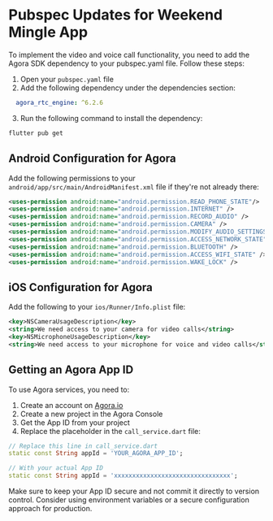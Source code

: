 # Pubspec Updates for Weekend Mingle App

To implement the video and voice call functionality, you need to add the Agora SDK dependency to your pubspec.yaml file. Follow these steps:

1. Open your `pubspec.yaml` file
2. Add the following dependency under the dependencies section:

```yaml
  agora_rtc_engine: ^6.2.6
```

3. Run the following command to install the dependency:

```bash
flutter pub get
```

## Android Configuration for Agora

Add the following permissions to your `android/app/src/main/AndroidManifest.xml` file if they're not already there:

```xml
<uses-permission android:name="android.permission.READ_PHONE_STATE"/>
<uses-permission android:name="android.permission.INTERNET" />
<uses-permission android:name="android.permission.RECORD_AUDIO" />
<uses-permission android:name="android.permission.CAMERA" />
<uses-permission android:name="android.permission.MODIFY_AUDIO_SETTINGS" />
<uses-permission android:name="android.permission.ACCESS_NETWORK_STATE" />
<uses-permission android:name="android.permission.BLUETOOTH" />
<uses-permission android:name="android.permission.ACCESS_WIFI_STATE" />
<uses-permission android:name="android.permission.WAKE_LOCK" />
```

## iOS Configuration for Agora

Add the following to your `ios/Runner/Info.plist` file:

```xml
<key>NSCameraUsageDescription</key>
<string>We need access to your camera for video calls</string>
<key>NSMicrophoneUsageDescription</key>
<string>We need access to your microphone for voice and video calls</string>
```

## Getting an Agora App ID

To use Agora services, you need to:

1. Create an account on [Agora.io](https://www.agora.io/)
2. Create a new project in the Agora Console
3. Get the App ID from your project
4. Replace the placeholder in the `call_service.dart` file:

```dart
// Replace this line in call_service.dart
static const String appId = 'YOUR_AGORA_APP_ID';

// With your actual App ID
static const String appId = 'xxxxxxxxxxxxxxxxxxxxxxxxxxxxxxxx';
```

Make sure to keep your App ID secure and not commit it directly to version control. Consider using environment variables or a secure configuration approach for production.